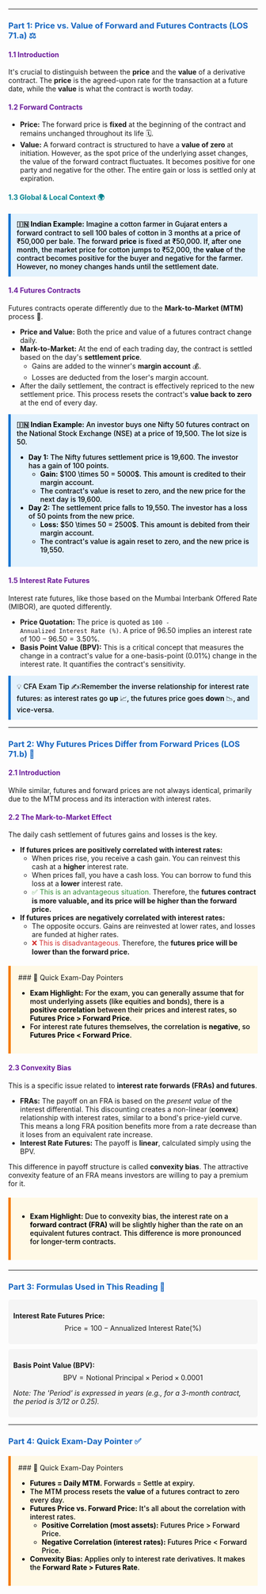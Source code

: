 -----
### <span style="color: #1565C0;">Part 1: Price vs. Value of Forward and Futures Contracts (LOS 71.a) ⚖️</span>

#### <span style="color: #6A1B9A;">1.1 Introduction</span>

It's crucial to distinguish between the <b>price</b> and the <b>value</b> of a derivative contract. The <b>price</b> is the agreed-upon rate for the transaction at a future date, while the <b>value</b> is what the contract is worth today.

#### <span style="color: #6A1B9A;">1.2 Forward Contracts</span>

* <b>Price:</b> The forward price is <b>fixed</b> at the beginning of the contract and remains unchanged throughout its life 🗓️.
* <b>Value:</b> A forward contract is structured to have a <b>value of zero</b> at initiation. However, as the spot price of the underlying asset changes, the value of the forward contract fluctuates. It becomes positive for one party and negative for the other. The entire gain or loss is settled only at expiration.

#### <span style="color: #00838F;">1.3 Global & Local Context 🌍</span>

<div style="background-color: #E3F2FD; border-left: 5px solid #1976D2; padding: 12px; margin: 15px 0;">
<div style="color: #000000; font-weight: 500;">
<b>🇮🇳 Indian Example:</b> Imagine a cotton farmer in Gujarat enters a forward contract to sell 100 bales of cotton in 3 months at a price of ₹50,000 per bale. The forward <b>price</b> is fixed at ₹50,000. If, after one month, the market price for cotton jumps to ₹52,000, the <b>value</b> of the contract becomes positive for the buyer and negative for the farmer. However, no money changes hands until the settlement date.
</div>
</div>

#### <span style="color: #6A1B9A;">1.4 Futures Contracts</span>

Futures contracts operate differently due to the <b>Mark-to-Market (MTM)</b> process 🔄.

* <b>Price and Value:</b> Both the price and value of a futures contract change daily.
* <b>Mark-to-Market:</b> At the end of each trading day, the contract is settled based on the day's <b>settlement price</b>.
  * Gains are added to the winner's <b>margin account</b> 💰.
  * Losses are deducted from the loser's margin account.
* After the daily settlement, the contract is effectively repriced to the new settlement price. This process resets the contract's <b>value back to zero</b> at the end of every day.

<div style="background-color: #E3F2FD; border-left: 5px solid #1976D2; padding: 12px; margin: 15px 0;">
<div style="color: #000000; font-weight: 500;">
<b>🇮🇳 Indian Example:</b> An investor buys one Nifty 50 futures contract on the National Stock Exchange (NSE) at a price of 19,500. The lot size is 50.
<ul>
  <li><b>Day 1:</b> The Nifty futures settlement price is 19,600. The investor has a gain of 100 points.
    <ul>
      <li><b>Gain:</b> $100 \times 50 = 5000$. This amount is credited to their margin account.</li>
      <li>The contract's value is reset to zero, and the new price for the next day is 19,600.</li>
    </ul>
  </li>
  <li><b>Day 2:</b> The settlement price falls to 19,550. The investor has a loss of 50 points from the new price.
    <ul>
      <li><b>Loss:</b> $50 \times 50 = 2500$. This amount is debited from their margin account.</li>
      <li>The contract's value is again reset to zero, and the new price is 19,550.</li>
    </ul>
  </li>
</ul>
</div>
</div>

#### <span style="color: #6A1B9A;">1.5 Interest Rate Futures</span>

Interest rate futures, like those based on the Mumbai Interbank Offered Rate (MIBOR), are quoted differently.

* <b>Price Quotation:</b> The price is quoted as <code>100 - Annualized Interest Rate (%)</code>. A price of 96.50 implies an interest rate of $100 - 96.50 = 3.50\%$.
* <b>Basis Point Value (BPV):</b> This is a critical concept that measures the change in a contract's value for a one-basis-point (0.01%) change in the interest rate. It quantifies the contract's sensitivity.

<div style="background-color: #E3F2FD; border-left: 5px solid #1976D2; padding: 12px; margin: 15px 0;">
<div style="color: #000000; font-weight: 500;">
💡 CFA Exam Tip ✍️:Remember the inverse relationship for interest rate futures: as interest rates go <b>up</b> 📈, the futures price goes <b>down</b> 📉, and vice-versa.
</div>
</div>

-----

### <span style="color: #1565C0;">Part 2: Why Futures Prices Differ from Forward Prices (LOS 71.b) 🤔</span>

#### <span style="color: #6A1B9A;">2.1 Introduction</span>

While similar, futures and forward prices are not always identical, primarily due to the MTM process and its interaction with interest rates.

#### <span style="color: #6A1B9A;">2.2 The Mark-to-Market Effect</span>

The daily cash settlement of futures gains and losses is the key.

* <b>If futures prices are positively correlated with interest rates:</b>
  * When prices rise, you receive a cash gain. You can reinvest this cash at a <b>higher</b> interest rate.
  * When prices fall, you have a cash loss. You can borrow to fund this loss at a <b>lower</b> interest rate.
  * <span style="color: #388E3C;">✅ This is an advantageous situation.</span> Therefore, the <b>futures contract is more valuable, and its price will be higher than the forward price.</b>
* <b>If futures prices are negatively correlated with interest rates:</b>
  * The opposite occurs. Gains are reinvested at lower rates, and losses are funded at higher rates.
  * <span style="color: #D32F2F;">❌ This is disadvantageous.</span> Therefore, the <b>futures price will be lower than the forward price.</b>

<div style="background-color: #FFF9E6; border-left: 5px solid #F57C00; padding: 15px; margin: 20px 0;">
### 🎯 Quick Exam-Day Pointers
<div style="color: #000000; font-weight: 500;">
<ul>
  <li><b>Exam Highlight:</b> For the exam, you can generally assume that for most underlying assets (like equities and bonds), there is a <b>positive correlation</b> between their prices and interest rates, so <b>Futures Price > Forward Price</b>.</li>
  <li>For interest rate futures themselves, the correlation is <b>negative</b>, so <b>Futures Price < Forward Price</b>.</li>
</ul>
</div>
</div>

#### <span style="color: #6A1B9A;">2.3 Convexity Bias</span>

This is a specific issue related to <b>interest rate forwards (FRAs) and futures</b>.

* <b>FRAs:</b> The payoff on an FRA is based on the <i>present value</i> of the interest differential. This discounting creates a non-linear (<b>convex</b>) relationship with interest rates, similar to a bond's price-yield curve. This means a long FRA position benefits more from a rate decrease than it loses from an equivalent rate increase.
* <b>Interest Rate Futures:</b> The payoff is <b>linear</b>, calculated simply using the BPV.

This difference in payoff structure is called <b>convexity bias</b>. The attractive convexity feature of an FRA means investors are willing to pay a premium for it.

<div style="background-color: #FFF9E6; border-left: 5px solid #F57C00; padding: 15px; margin: 20px 0;">
<div style="color: #000000; font-weight: 500;">
<ul>
  <li><b>Exam Highlight:</b> Due to convexity bias, the interest rate on a <b>forward contract (FRA)</b> will be slightly higher than the rate on an equivalent futures contract. This difference is more pronounced for longer-term contracts.</li>
</ul>
</div>
</div>

-----

### <span style="color: #1565C0;">Part 3: Formulas Used in This Reading 🧮</span>

<div style="background-color: #F5F5F5; padding: 10px; border-radius: 5px; margin: 10px 0;">

<b>Interest Rate Futures Price:</b>
$$\text{Price} = 100 - \text{Annualized Interest Rate} (\%)$$

</div>

<div style="background-color: #F5F5F5; padding: 10px; border-radius: 5px; margin: 10px 0;">

<b>Basis Point Value (BPV):</b>
$$\text{BPV} = \text{Notional Principal} \times \text{Period} \times 0.0001$$

<i>Note: The 'Period' is expressed in years (e.g., for a 3-month contract, the period is 3/12 or 0.25).</i>

</div>

-----

### <span style="color: #1565C0;">Part 4: Quick Exam-Day Pointer ✅</span>

<div style="background-color: #FFF9E6; border-left: 5px solid #F57C00; padding: 15px; margin: 20px 0;">
### 🎯 Quick Exam-Day Pointers
<div style="color: #000000; font-weight: 500;">
<ul>
  <li><b>Futures = Daily MTM.</b> Forwards = Settle at expiry.</li>
  <li>The MTM process resets the <b>value</b> of a futures contract to zero every day.</li>
  <li><b>Futures Price vs. Forward Price:</b> It's all about the correlation with interest rates.
    <ul>
      <li><b>Positive Correlation (most assets):</b> Futures Price > Forward Price.</li>
      <li><b>Negative Correlation (interest rates):</b> Futures Price < Forward Price.</li>
    </ul>
  </li>
  <li><b>Convexity Bias:</b> Applies only to interest rate derivatives. It makes the <b>Forward Rate > Futures Rate</b>.</li>
</ul>
</div>
</div>